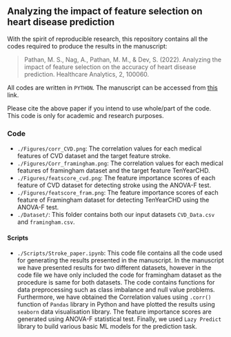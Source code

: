 ##  Analyzing the impact of feature selection on heart disease prediction

With the spirit of reproducible research, this repository contains all the codes required to produce the results in the manuscript: 

> Pathan, M. S., Nag, A., Pathan, M. M., & Dev, S. (2022). Analyzing the impact of feature selection on the accuracy of heart disease prediction. Healthcare Analytics, 2, 100060.

All codes are written in `PYTHON`. The manuscript can be accessed from [this](https://arxiv.org/pdf/2206.03239.pdf) link.

Please cite the above paper if you intend to use whole/part of the code. This code is only for academic and research purposes.

### Code

+ `./Figures/corr_CVD.png`: The correlation values for each medical features of CVD dataset and the target feature stroke.
+ `./Figures/Corr_framingham.png`: The correlation values for each medical features of framingham dataset and the target feature TenYearCHD.
+ `./Figures/featscore_cvd.png`: The feature importance scores of each feature of CVD dataset for detecting stroke using the ANOVA-F test.
+ `./Figures/featscore_fram.png`: The feature importance scores of each feature of Framingham dataset for detecting TenYearCHD using the ANOVA-F test.
+ `./Dataset/`: This folder contains both our input datasets `CVD_Data.csv` and `framingham.csv`.

#### Scripts

+ `./Scripts/Stroke_paper.ipynb`: This code file contains all the code used for generating the results presented in the manuscript. In the manuscript we have presented results for two different datasets, however in the code file we have only included the code for framingham dataset as the procedure is same for both datasets. The code contains functions for data preprocessing such as class imbalance and null value problems. Furthermore, we have obtained the Correlation values using `.corr()` function of `Pandas` library in Python and have plotted the results using `seaborn` data visualisation library. The feature importance scores are generated using ANOVA-F statistical test. Finally, we used `Lazy Predict` library to build various basic ML models for the prediction task.  
